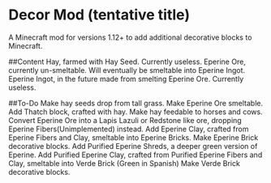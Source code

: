 # Decor Mod (tentative title)
A Minecraft mod for versions 1.12+ to add additional decorative blocks to Minecraft.

##Content
Hay, farmed with Hay Seed. Currently useless.
Eperine Ore, currently un-smeltable. Will eventually be smeltable into Eperine Ingot.
Eperine Ingot, in the future made from smelting Eperine Ore. Currently useless.

##To-Do
Make hay seeds drop from tall grass.
Make Eperine Ore smeltable.
Add Thatch block, crafted with hay.
Make hay feedable to horses and cows.
Convert Eperine Ore into a Lapis Lazuli or Redstone like ore, dropping Eperine Fibers(Unimplemented) instead.
Add Eperine Clay, crafted from Eperine Fibers and Clay, smeltable into Eperine Bricks.
Make Eperine Brick decorative blocks.
Add Purified Eperine Shreds, a deeper green version of Eperine.
Add Purified Eperine Clay, crafted from Purified Eperine Fibers and Clay, smeltable into Verde Brick (Green in Spanish)
Make Verde Brick decorative blocks.
